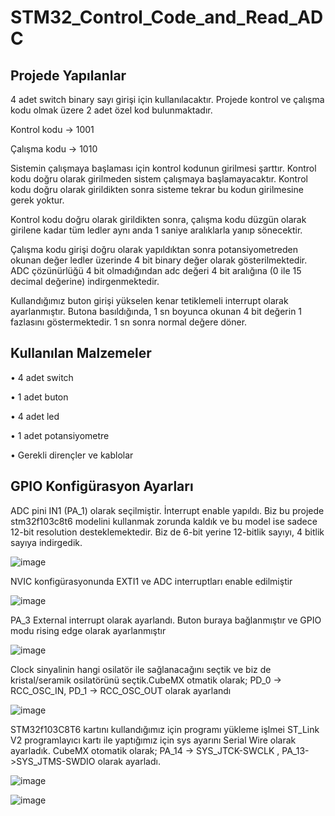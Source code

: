# STM32_Control_Code_and_Read_ADC
## Projede Yapılanlar
4 adet switch binary sayı girişi için kullanılacaktır. Projede kontrol ve çalışma
kodu olmak üzere 2 adet özel kod bulunmaktadır.

Kontrol kodu -> 1001

Çalışma kodu -> 1010

Sistemin çalışmaya başlaması için kontrol kodunun girilmesi şarttır. Kontrol kodu doğru
olarak girilmeden sistem çalışmaya başlamayacaktır. Kontrol kodu doğru olarak
girildikten sonra sisteme tekrar bu kodun girilmesine gerek yoktur.

Kontrol kodu doğru olarak girildikten sonra, çalışma kodu düzgün olarak girilene kadar
tüm ledler aynı anda 1 saniye aralıklarla yanıp sönecektir.

Çalışma kodu girişi doğru olarak yapıldıktan sonra potansiyometreden okunan değer ledler
üzerinde 4 bit binary değer olarak gösterilmektedir. ADC çözünürlüğü 4 bit olmadığından
adc değeri 4 bit aralığına (0 ile 15 decimal değerine) indirgenmektedir.

Kullandığımız buton girişi yükselen kenar tetiklemeli interrupt olarak ayarlanmıştır.
Butona basıldığında, 1 sn boyunca okunan 4 bit değerin 1 fazlasını göstermektedir.
1 sn sonra normal değere döner.

## Kullanılan Malzemeler
• 4 adet switch

• 1 adet buton

• 4 adet led

• 1 adet potansiyometre

• Gerekli dirençler ve kablolar

## GPIO Konfigürasyon Ayarları
ADC pini IN1 (PA_1) olarak seçilmiştir. İnterrupt enable yapıldı.
Biz bu projede stm32f103c8t6 modelini kullanmak zorunda kaldık ve bu model ise sadece 12-bit
resolution desteklemektedir. Biz de 6-bit yerine 12-bitlik sayıyı, 4 bitlik sayıya indirgedik.

![image](https://user-images.githubusercontent.com/61049743/94343613-f1779980-0021-11eb-803a-e3a82c0d11fa.png)

NVIC konfigürasyonunda EXTI1 ve ADC interruptları enable edilmiştir

![image](https://user-images.githubusercontent.com/61049743/94343631-153adf80-0022-11eb-8bae-918333780419.png)

PA_3 External interrupt olarak ayarlandı. Buton buraya bağlanmıştır ve GPIO modu rising edge olarak
ayarlanmıştır

![image](https://user-images.githubusercontent.com/61049743/94343659-46b3ab00-0022-11eb-8f12-1e7aa9de8943.png)

Clock sinyalinin hangi osilatör ile sağlanacağını seçtik ve biz de kristal/seramik osilatörünü
seçtik.CubeMX otmatik olarak;
PD_0 -> RCC_OSC_IN, PD_1 -> RCC_OSC_OUT olarak ayarlandı

![image](https://user-images.githubusercontent.com/61049743/94343685-75ca1c80-0022-11eb-9591-9380079363b6.png)

STM32f103C8T6 kartını kullandığımız için programı yükleme işlmei ST_Link V2 programlayıcı kartı ile
yaptığımız için sys ayarını Serial Wire olarak ayarladık. CubeMX otomatik olarak;
PA_14 -> SYS_JTCK-SWCLK , PA_13->SYS_JTMS-SWDIO olarak ayarladı.

![image](https://user-images.githubusercontent.com/61049743/94343705-ac079c00-0022-11eb-95c3-7f51ccd4e872.png)

![image](https://user-images.githubusercontent.com/61049743/94343721-c8a3d400-0022-11eb-9943-89fe4bb8fef7.png)

